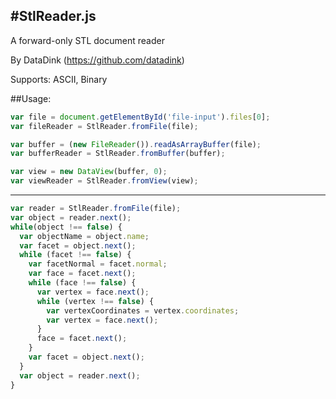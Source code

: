 #StlReader.js
-------------
A forward-only STL document reader

By DataDink (https://github.com/datadink)

Supports: ASCII, Binary

##Usage:
```javascript
var file = document.getElementById('file-input').files[0];
var fileReader = StlReader.fromFile(file);

var buffer = (new FileReader()).readAsArrayBuffer(file);
var bufferReader = StlReader.fromBuffer(buffer);

var view = new DataView(buffer, 0);
var viewReader = StlReader.fromView(view);
```

-------------------------------------------------------------------------------------------

```javascript
var reader = StlReader.fromFile(file);
var object = reader.next();
while(object !== false) {
  var objectName = object.name;
  var facet = object.next();
  while (facet !== false) {
    var facetNormal = facet.normal;
    var face = facet.next();
    while (face !== false) {
      var vertex = face.next();
      while (vertex !== false) {
        var vertexCoordinates = vertex.coordinates;
        var vertex = face.next();
      }
      face = facet.next();
    }
    var facet = object.next();
  }
  var object = reader.next();
}
```
